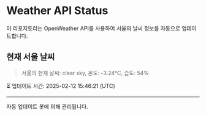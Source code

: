 
# Weather API Status

이 리포지토리는 OpenWeather API를 사용하여 서울의 날씨 정보를 자동으로 업데이트합니다.

## 현재 서울 날씨
> 서울의 현재 날씨: clear sky, 온도: -3.24°C, 습도: 54%

⏳ 업데이트 시간: 2025-02-12 15:46:21 (UTC)

---
자동 업데이트 봇에 의해 관리됩니다.
